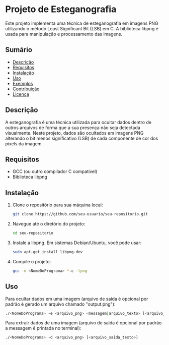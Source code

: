 # Projeto de Esteganografia

Este projeto implementa uma técnica de esteganografia em imagens PNG utilizando o método Least Significant Bit (LSB) em C. A biblioteca libpng é usada para manipulação e processamento das imagens.

## Sumário

- [Descrição](#descrição)
- [Requisitos](#requisitos)
- [Instalação](#instalação)
- [Uso](#uso)
- [Exemplos](#exemplos)
- [Contribuição](#contribuição)
- [Licença](#licença)

## Descrição

A esteganografia é uma técnica utilizada para ocultar dados dentro de outros arquivos de forma que a sua presença não seja detectada visualmente. Neste projeto, dados são ocultados em imagens PNG alterando o bit menos significativo (LSB) de cada componente de cor dos pixels da imagem.

## Requisitos

- GCC (ou outro compilador C compatível)
- Biblioteca libpng

## Instalação

1. Clone o repositório para sua máquina local:
   ```sh
   git clone https://github.com/seu-usuario/seu-repositorio.git

2. Navegue até o diretório do projeto:
   ```sh
   cd seu-repositorio

3. Instale a libpng. Em sistemas Debian/Ubuntu, você pode usar:
   ```sh
   sudo apt-get install libpng-dev

4. Compile o projeto:
    ```sh
    gcc -o <NomeDoPrograma> *.c -lpng

## Uso
Para ocultar dados em uma imagem (arquivo de saída é opcional por padrão é gerado um arquivo chamado "output.png"):
```sh
./<NomeDoPrograma> -e <arquivo_png> <messagem|arquivo_texto> [<arquivo_saida_png>]
```

Para extrair dados de uma imagem (arquivo de saída é opcional por padrão a messagem é printada no terminal):
```sh
./<NomeDoPrograma> -d <arquivo_png> [<arquivo_saida_texto>]
